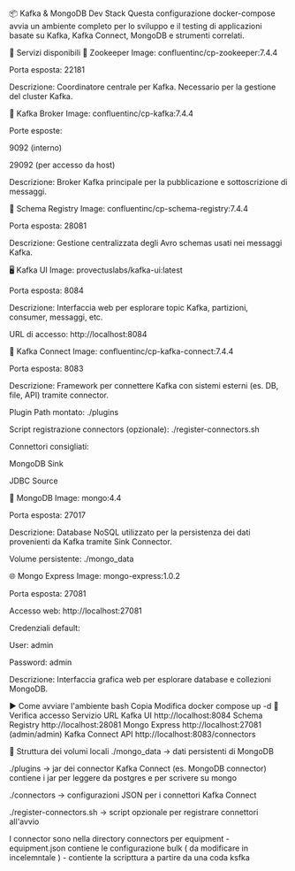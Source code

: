 📦 Kafka & MongoDB Dev Stack
Questa configurazione docker-compose avvia un ambiente completo per lo sviluppo e il testing di applicazioni basate su Kafka, Kafka Connect, MongoDB e strumenti correlati.

🧰 Servizi disponibili
🐘 Zookeeper
Image: confluentinc/cp-zookeeper:7.4.4

Porta esposta: 22181

Descrizione: Coordinatore centrale per Kafka. Necessario per la gestione del cluster Kafka.

🦁 Kafka Broker
Image: confluentinc/cp-kafka:7.4.4

Porte esposte:

9092 (interno)

29092 (per accesso da host)

Descrizione: Broker Kafka principale per la pubblicazione e sottoscrizione di messaggi.

🧬 Schema Registry
Image: confluentinc/cp-schema-registry:7.4.4

Porta esposta: 28081

Descrizione: Gestione centralizzata degli Avro schemas usati nei messaggi Kafka.

🖥 Kafka UI
Image: provectuslabs/kafka-ui:latest

Porta esposta: 8084

Descrizione: Interfaccia web per esplorare topic Kafka, partizioni, consumer, messaggi, etc.

URL di accesso: http://localhost:8084

🔌 Kafka Connect
Image: confluentinc/cp-kafka-connect:7.4.4

Porta esposta: 8083

Descrizione: Framework per connettere Kafka con sistemi esterni (es. DB, file, API) tramite connector.

Plugin Path montato: ./plugins

Script registrazione connectors (opzionale): ./register-connectors.sh

Connettori consigliati:

MongoDB Sink

JDBC Source

🍃 MongoDB
Image: mongo:4.4

Porta esposta: 27017

Descrizione: Database NoSQL utilizzato per la persistenza dei dati provenienti da Kafka tramite Sink Connector.

Volume persistente: ./mongo_data

🌐 Mongo Express
Image: mongo-express:1.0.2

Porta esposta: 27081

Accesso web: http://localhost:27081

Credenziali default:

User: admin

Password: admin

Descrizione: Interfaccia grafica web per esplorare database e collezioni MongoDB.

▶️ Come avviare l'ambiente
bash
Copia
Modifica
docker compose up -d
🧪 Verifica accesso
Servizio	URL
Kafka UI	http://localhost:8084
Schema Registry	http://localhost:28081
Mongo Express	http://localhost:27081 (admin/admin)
Kafka Connect API	http://localhost:8083/connectors

📁 Struttura dei volumi locali
./mongo_data → dati persistenti di MongoDB

./plugins → jar dei connector Kafka Connect (es. MongoDB connector) contiene i jar per leggere da postgres e per scrivere su mongo

./connectors → configurazioni JSON per i connettori Kafka Connect

./register-connectors.sh → script opzionale per registrare connettori all'avvio

I connector sono nella directory connectors per equipment
    - equipment.json contiene le configurazione bulk ( da modificare in incelemntale )
    - contiente la scripttura a partire da una coda ksfka